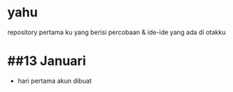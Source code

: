 # yahu
repository pertama ku yang berisi percobaan &amp; ide-ide yang ada di otakku

##13 Januari
==
- hari pertama akun dibuat

